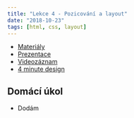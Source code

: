 ```yaml
---
title: "Lekce 4 - Pozicování a layout"
date: "2018-10-23"
tags: [html, css, layout]
---
```


- [Materiály](/materialy/lekce4.zip)
- [Prezentace](/prezentace/prezentace4.html)
- [Videozáznam](https://youtu.be/)
- [4 minute design](https://jgthms.com/web-design-in-4-minutes)

## Domácí úkol

* Dodám